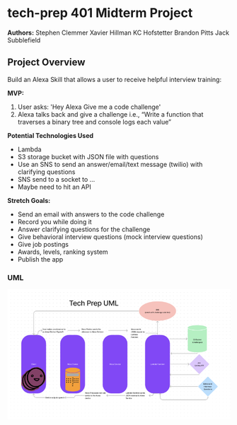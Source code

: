 # tech-prep 401 Midterm Project

**Authors:**
Stephen Clemmer
Xavier Hillman 
KC Hofstetter
Brandon Pitts
Jack Subblefield

## Project Overview

Build an Alexa Skill that allows a user to receive helpful interview training:

**MVP:**
1. User asks: 'Hey Alexa Give me a code challenge'
2. Alexa talks back and give a challenge i.e.,  “Write a function that traverses a binary tree and console logs each value”

**Potential Technologies Used**
- Lambda
- S3 storage bucket with JSON file with questions
- Use an SNS to send an answer/email/text message (twilio) with clarifying questions
- SNS send to a socket to …
- Maybe need to hit an API

**Stretch Goals:**
- Send an email with answers to the code challenge
- Record you while doing it
- Answer clarifying questions for the challenge
- Give behavioral interview questions (mock interview questions)
- Give job postings 
- Awards, levels, ranking system
- Publish the app

### UML

![Tech Prep UML](./Project%20Prep%204%20UML%20Draft.png)


